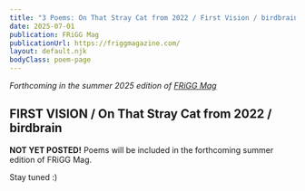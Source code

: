 ```yaml
---
title: "3 Poems: On That Stray Cat from 2022 / First Vision / birdbrain"
date: 2025-07-01
publication: FRiGG Mag
publicationUrl: https://friggmagazine.com/
layout: default.njk
bodyClass: poem-page
---
```


<div class="title-block">
  
*Forthcoming in the summer 2025 edition of [FRiGG Mag](https://friggmagazine.com/)*
## **FIRST VISION / On That Stray Cat from 2022 / birdbrain** 

</div>

<div class="poem-content">
 
**NOT YET POSTED!**
Poems will be 
included in the 
forthcoming 
summer edition 
of FRiGG Mag.

Stay tuned :)

</div>
